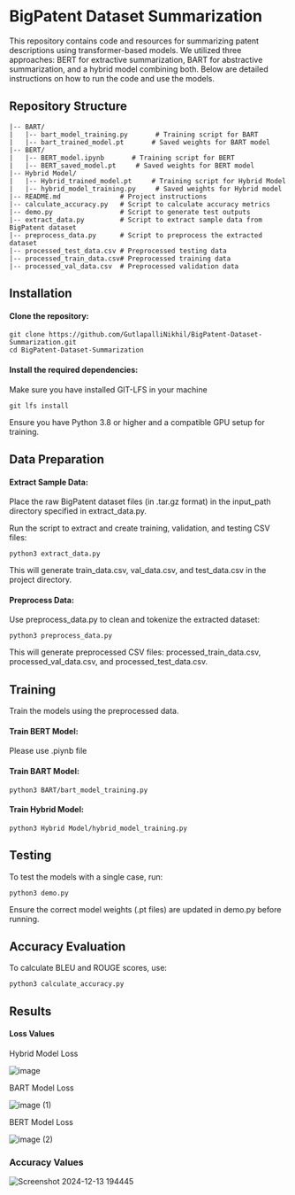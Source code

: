 # BigPatent Dataset Summarization

This repository contains code and resources for summarizing patent descriptions using transformer-based models. We utilized three approaches: BERT for extractive summarization, BART for abstractive summarization, and a hybrid model combining both. Below are detailed instructions on how to run the code and use the models.

## Repository Structure
```
|-- BART/
|   |-- bart_model_training.py       # Training script for BART
|   |-- bart_trained_model.pt       # Saved weights for BART model
|-- BERT/
|   |-- BERT_model.ipynb       # Training script for BERT
|   |-- BERT_saved_model.pt     # Saved weights for BERT model
|-- Hybrid Model/
|   |-- Hybrid_trained_model.pt     # Training script for Hybrid Model
|   |-- hybrid_model_training.py     # Saved weights for Hybrid model
|-- README.md               # Project instructions
|-- calculate_accuracy.py   # Script to calculate accuracy metrics
|-- demo.py                 # Script to generate test outputs
|-- extract_data.py         # Script to extract sample data from BigPatent dataset
|-- preprocess_data.py      # Script to preprocess the extracted dataset
|-- processed_test_data.csv # Preprocessed testing data
|-- processed_train_data.csv# Preprocessed training data
|-- processed_val_data.csv  # Preprocessed validation data
```

## Installation

#### Clone the repository:
```
git clone https://github.com/GutlapalliNikhil/BigPatent-Dataset-Summarization.git
cd BigPatent-Dataset-Summarization
```
#### Install the required dependencies:

Make sure you have installed GIT-LFS in your machine

```
git lfs install
```
Ensure you have Python 3.8 or higher and a compatible GPU setup for training.

## Data Preparation

#### Extract Sample Data:

Place the raw BigPatent dataset files (in .tar.gz format) in the input_path directory specified in extract_data.py.

Run the script to extract and create training, validation, and testing CSV files:
```
python3 extract_data.py
```
This will generate train_data.csv, val_data.csv, and test_data.csv in the project directory.

#### Preprocess Data:

Use preprocess_data.py to clean and tokenize the extracted dataset:
```
python3 preprocess_data.py
```
This will generate preprocessed CSV files: processed_train_data.csv, processed_val_data.csv, and processed_test_data.csv.

## Training

Train the models using the preprocessed data.

#### Train BERT Model:

Please use .piynb file

#### Train BART Model:
```
python3 BART/bart_model_training.py
```
#### Train Hybrid Model:
```
python3 Hybrid Model/hybrid_model_training.py
```
## Testing

To test the models with a single case, run:
```
python3 demo.py
```
Ensure the correct model weights (.pt files) are updated in demo.py before running.

## Accuracy Evaluation

To calculate BLEU and ROUGE scores, use:
```
python3 calculate_accuracy.py
```

## Results

#### Loss Values

Hybrid Model Loss

![image](https://github.com/user-attachments/assets/f2084407-695c-45eb-ba31-b576536436d1)

BART Model Loss

![image (1)](https://github.com/user-attachments/assets/af1a1177-5b3d-4fdd-8bae-4beb592d1de6)

BERT Model Loss

![image (2)](https://github.com/user-attachments/assets/25bd3361-007c-4cea-855c-e4c314dda4ca)


### Accuracy Values

![Screenshot 2024-12-13 194445](https://github.com/user-attachments/assets/31e54a50-5e01-4f22-8441-bcc0814cfb62)
